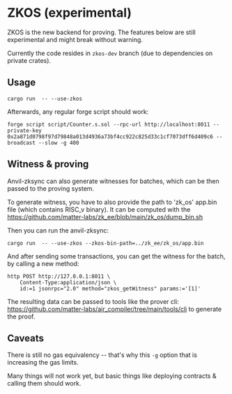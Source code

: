 # ZKOS (experimental)

ZKOS is the new backend for proving. The features below are still experimental and might break without warning.


Currently the code resides in `zkos-dev` branch (due to dependencies on private crates).


## Usage

```
cargo run  -- --use-zkos 
```

Afterwards, any regular forge script should work:

```
forge script script/Counter.s.sol --rpc-url http://localhost:8011 --private-key 0x2a871d0798f97d79848a013d4936a73bf4cc922c825d33c1cf7073dff6d409c6 --broadcast --slow -g 400
```

## Witness & proving

Anvil-zksync can also generate witnesses for batches, which can be then passed to the proving system.

To generate witness, you have to also provide the path to 'zk_os' app.bin file (which contains RISC_v binary).
It can be computed with the https://github.com/matter-labs/zk_ee/blob/main/zk_os/dump_bin.sh

Then you can run the anvil-zksync:

```
cargo run  -- --use-zkos --zkos-bin-path=../zk_ee/zk_os/app.bin 
```

And after sending some transactions, you can get the witness for the batch, by calling a new method:

```
http POST http://127.0.0.1:8011 \
    Content-Type:application/json \
    id:=1 jsonrpc="2.0" method="zkos_getWitness" params:='[1]'
```

The resulting data can be passed to tools like the prover cli: https://github.com/matter-labs/air_compiler/tree/main/tools/cli to generate the proof.

## Caveats

There is still no gas equivalency -- that's why this `-g` option that is increasing the gas limits.

Many things will not work yet, but basic things like deploying contracts & calling them should work.